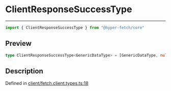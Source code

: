 

# ClientResponseSuccessType

<div class="api-docs__separator" data-reactroot="">

---

</div><div class="api-docs__import" data-reactroot="">

```ts
import { ClientResponseSuccessType } from "@hyper-fetch/core"
```

</div><div class="api-docs__section">

## Preview

</div><div class="api-docs__preview type single">

```ts
type ClientResponseSuccessType<GenericDataType> = [GenericDataType, null, number | null];
```

</div><div class="api-docs__section">

## Description

</div><div class="api-docs__description"><span class="api-docs__do-not-parse">



</span></div><p class="api-docs__definition">

Defined in [client/fetch.client.types.ts:18](https://github.com/BetterTyped/hyper-fetch/blob/0bdb96c0/packages/core/src/client/fetch.client.types.ts#L18)

</p>